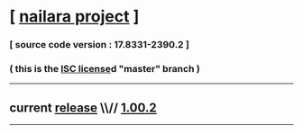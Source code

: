 
# [ [nailara project](http://www.nailara.net/) ]

### [ source code version : 17.8331-2390.2 ]

### ( this is the [ISC license](docs/license)d "master" branch )
---
## current [release](https://github.com/anotherlink/nailara/releases) \\\\// [1.00.2](https://github.com/anotherlink/nailara/releases/tag/1.00.2)
---
